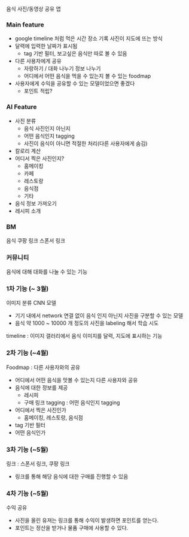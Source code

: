 
음식 사진/동영상 공유 앱

### Main feature
- google timeline 처럼 먹은 시간 장소 기록 사진이 지도에 뜨는 방식
- 달력에 입력한 날짜가 표시됨
	- tag 기반 필터, 보고싶은 음식만 따로 볼 수 있음
- 다른 사용자에게 공유
	- 자랑하기 / 대화 나누기 정보 나누기
	- 어디에서 어떤 음식을 먹을 수 있는지 볼 수 있는 foodmap
- 사용자에게 수익을 공유할 수 있는 모델이었으면 좋겠다
	- 포인트 적립?

### AI Feature
- 사진 분류
	- 음식 사진인지 아닌지
	- 어떤 음식인지 tagging
	- 사진이 음식이 아니면 적절한 처리(다른 사용자에게 숨김)
- 칼로리 계산
- 어디서 찍은 사진인지?
	- 홈메이킹
	- 카페
	- 레스토랑
	- 음식점
	- 기타
- 음식 정보 가져오기
- 레시피 소개


### BM
음식 쿠팡 링크
스폰서 링크



### 커뮤니티
음식에 대해 대화를 나눌 수 있는 기능


### 1차 기능 (~ 3월)
이미지 분류 CNN 모델
- 기기 내에서 network 연결 없이 음식 인지 아닌지 사진을 구분할 수 있는 모델
- 음식 약 1000 ~ 10000 개 정도의 사진을 labeling 해서 학습 시도

timeline : 이미지 갤러리에서 음식 이미지를 달력, 지도에 표시하는 기능

### 2차 기능 (~4월)
Foodmap : 다른 사용자와의 공유 
- 어디에서 어떤 음식을 맛볼 수 있는지 다른 사용자와 공유
- 음식에 대한 정보를 제공
	- 레시피
	- 구매 링크
tagging : 어떤 음식인지 tagging
- 어디에서 찍은 사진인가
	- 홈메이킹, 레스토랑, 음식점
- tag 기반 필터
- 어떤 음식인가

### 3차 기능 (~5월)
링크 : 스폰서 링크, 쿠팡 링크
- 링크를 통해 해당 음식에 대한 구매를 진행할 수 있음


### 4차 기능 (~5월)
수익 공유
- 사진을 올린 유져는 링크를 통해 수익이 발생하면 포인트를 얻는다.
- 포인트는 정산을 받거나 물품 구매에 사용할 수 있다.